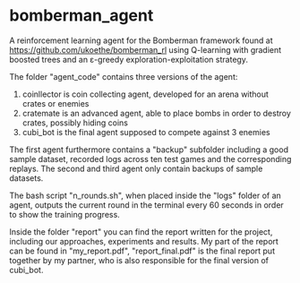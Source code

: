 # bomberman_agent
A reinforcement learning agent for the Bomberman framework found at https://github.com/ukoethe/bomberman_rl
using Q-learning with gradient boosted trees and an ε-greedy exploration-exploitation strategy.

The folder "agent_code" contains three versions of the agent:
1. coinllector is coin collecting agent, developed for an arena without crates or enemies
2. cratemate is an advanced agent, able to place bombs in order to destroy crates, possibly hiding coins
3. cubi_bot is the final agent supposed to compete against 3 enemies

The first agent furthermore contains a "backup" subfolder including a good sample dataset,
recorded logs across ten test games and the corresponding replays. The second and third agent only contain backups of sample datasets.

The bash script "n_rounds.sh", when placed inside the "logs" folder of an agent, outputs the current round in the terminal every 60 seconds in order to show the training progress.

Inside the folder "report" you can find the report written for the project, including our approaches, experiments and results. My part of the report can be found in "my_report.pdf", "report_final.pdf" is the final report put together by my partner, who is also responsible for the final version of cubi_bot.
